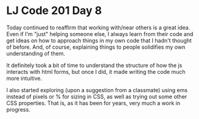 <h1>LJ Code 201 Day 8</h1>

Today continued to reaffirm that working with/near others is a great idea. Even if I'm "just" helping someone else, I always learn from their code and get ideas on how to approach things in my own code that I hadn't thought of before. And, of course, explaining things to people solidifies my own understanding of them.

It definitely took a bit of time to understand the structure of how the js interacts with html forms, but once I did, it made writing the code much more intuitive.

I also started exploring (upon a suggestion from a classmate) using ems instead of pixels or % for sizing in CSS, as well as trying out some other CSS properties. That is, as it has been for years, very much a work in progress. 
